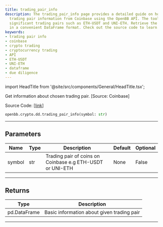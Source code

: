 ```yaml
---
title: trading_pair_info
description: The trading_pair_info page provides a detailed guide on how to get essential
  trading pair information from Coinbase using the OpenBB API. The tool supports all
  significant trading pairs such as ETH-USDT and UNI-ETH. Retrieve the needed data
  in a convenient DataFrame format. Check out the source code to learn more.
keywords:
- trading pair info
- coinbase
- crypto trading
- cryptocurrency trading
- API
- ETH-USDT
- UNI-ETH
- dataframe
- due diligence
---
```


import HeadTitle from '@site/src/components/General/HeadTitle.tsx';

<HeadTitle title="crypto.dd.trading_pair_info - Reference | OpenBB SDK Docs" />

Get information about chosen trading pair. [Source: Coinbase]

Source Code: [[link](https://github.com/OpenBB-finance/OpenBB/tree/main/openbb_terminal/cryptocurrency/due_diligence/coinbase_model.py#L48)]

```python
openbb.crypto.dd.trading_pair_info(symbol: str)
```

---

## Parameters

| Name | Type | Description | Default | Optional |
| ---- | ---- | ----------- | ------- | -------- |
| symbol | str | Trading pair of coins on Coinbase e.g ETH-USDT or UNI-ETH | None | False |


---

## Returns

| Type | Description |
| ---- | ----------- |
| pd.DataFrame | Basic information about given trading pair |
---
